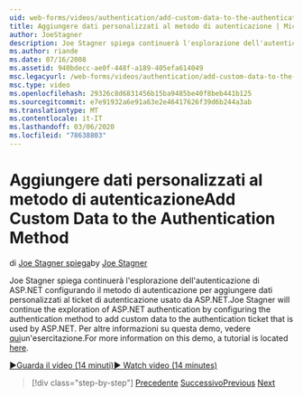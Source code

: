 ```yaml
---
uid: web-forms/videos/authentication/add-custom-data-to-the-authentication-method
title: Aggiungere dati personalizzati al metodo di autenticazione | Microsoft Docs
author: JoeStagner
description: Joe Stagner spiega continuerà l'esplorazione dell'autenticazione di ASP.NET configurando il metodo di autenticazione per aggiungere dati personalizzati al ticket di autenticazione...
ms.author: riande
ms.date: 07/16/2008
ms.assetid: 940bdecc-ae0f-448f-a189-405efa614049
msc.legacyurl: /web-forms/videos/authentication/add-custom-data-to-the-authentication-method
msc.type: video
ms.openlocfilehash: 29326c8d6831456b15ba9485be40f8beb441b125
ms.sourcegitcommit: e7e91932a6e91a63e2e46417626f39d6b244a3ab
ms.translationtype: MT
ms.contentlocale: it-IT
ms.lasthandoff: 03/06/2020
ms.locfileid: "78638803"
---
```

# <a name="add-custom-data-to-the-authentication-method"></a><span data-ttu-id="b2d12-103">Aggiungere dati personalizzati al metodo di autenticazione</span><span class="sxs-lookup"><span data-stu-id="b2d12-103">Add Custom Data to the Authentication Method</span></span>

<span data-ttu-id="b2d12-104">di [Joe Stagner spiega](https://github.com/JoeStagner)</span><span class="sxs-lookup"><span data-stu-id="b2d12-104">by [Joe Stagner](https://github.com/JoeStagner)</span></span>

<span data-ttu-id="b2d12-105">Joe Stagner spiega continuerà l'esplorazione dell'autenticazione di ASP.NET configurando il metodo di autenticazione per aggiungere dati personalizzati al ticket di autenticazione usato da ASP.NET.</span><span class="sxs-lookup"><span data-stu-id="b2d12-105">Joe Stagner will continue the exploration of ASP.NET authentication by configuring the authentication method to add custom data to the authentication ticket that is used by ASP.NET.</span></span> <span data-ttu-id="b2d12-106">Per altre informazioni su questa demo, vedere [qui](../../overview/older-versions-security/introduction/forms-authentication-configuration-and-advanced-topics-vb.md)un'esercitazione.</span><span class="sxs-lookup"><span data-stu-id="b2d12-106">For more information on this demo, a tutorial is located [here](../../overview/older-versions-security/introduction/forms-authentication-configuration-and-advanced-topics-vb.md).</span></span>

[<span data-ttu-id="b2d12-107">&#9654;Guarda il video (14 minuti)</span><span class="sxs-lookup"><span data-stu-id="b2d12-107">&#9654; Watch video (14 minutes)</span></span>](https://channel9.msdn.com/Blogs/ASP-NET-Site-Videos/add-custom-data-to-the-authentication-method)

> [!div class="step-by-step"]
> <span data-ttu-id="b2d12-108">[Precedente](forms-login-custom-key-configuration.md)
> [Successivo](use-custom-principal-objects.md)</span><span class="sxs-lookup"><span data-stu-id="b2d12-108">[Previous](forms-login-custom-key-configuration.md)
[Next](use-custom-principal-objects.md)</span></span>
